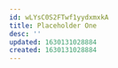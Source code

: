 ```yaml
---
id: wLYsC0S2FTwf1yydxmxkA
title: Placeholder One
desc: ''
updated: 1630131028884
created: 1630131028884
---
```


